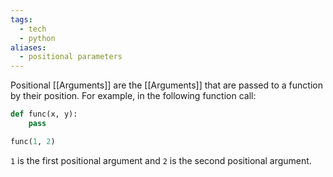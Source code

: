 ```yaml
---
tags:
  - tech
  - python
aliases:
  - positional parameters
---
```

Positional [[Arguments]] are the [[Arguments]] that are passed to a function by their position.
For example, in the following function call:
```python
def func(x, y):
    pass

func(1, 2)
```
`1` is the first positional argument and `2` is the second positional argument.